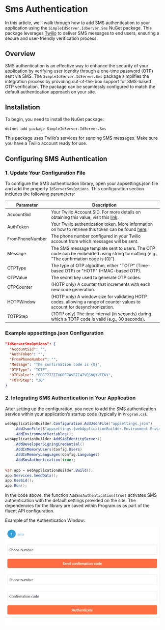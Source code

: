 # Sms Authentication

In this article, we’ll walk through how to add SMS authentication to your application using the `SimpleIdServer.IdServer.Sms` NuGet package. This package leverages [Twilio](https://www.twilio.com/) to deliver SMS messages to end users, ensuring a secure and user-friendly verification process.

## Overview

SMS authentication is an effective way to enhance the security of your application by verifying user identity through a one-time password (OTP) sent via SMS. The `SimpleIdServer.IdServer.Sms` package simplifies the integration process by providing out-of-the-box support for SMS-based OTP verification. The package can be seamlessly configured to match the default authentication approach on your site.

## Installation

To begin, you need to install the NuGet package:

```bash  title="cmd.exe"
dotnet add package SimpleIdServer.IdServer.Sms
```

This package uses Twilio’s services for sending SMS messages. Make sure you have a Twilio account ready for use.

## Configuring SMS Authentication

### 1. Update Your Configuration File

To configure the SMS authentication library, open your appsettings.json file and add the property `IdServerSmsOptions`. This configuration section includes the following parameters:

| Parameter | Description |
| --------- | ----------- |
| AccountSid | Your Twilio Account SID. For more details on obtaining this value, visit this [link](https://help.twilio.com/articles/14726256820123-What-is-a-Twilio-Account-SID-and-where-can-I-find-it-). |
| AuthToken | Your Twilio authentication token. More information on how to retrieve this token can be found [here](https://help.twilio.com/articles/223136027-Auth-Tokens-and-How-to-Change-Them). |
|  FromPhoneNumber | The phone number configured in your Twilio account from which messages will be sent. |
| Message | The SMS message template sent to users. The OTP code can be embedded using string formatting (e.g., "The confirmation code is {0}"). |
| OTPType | The type of OTP algorithm, either "TOTP" (Time-based OTP) or "HOTP" (HMAC-based OTP). |
| OTPValue | The secret key used to generate OTP codes. |
| OTPCounter | (HOTP only) A counter that increments with each new code generation. |
| HOTPWindow | (HOTP only) A window size for validating HOTP codes, allowing a range of counter values to account for desynchronization. |
| TOTPStep | (TOTP only) The time interval (in seconds) during which a TOTP code is valid (e.g., 30 seconds). |

### Example appsettings.json Configuration

```json title="appsettings.json"
"IdServerSmsOptions": {
  "AccountSid": "",
  "AuthToken": "",
  "FromPhoneNumber": "",
  "Message": "The confirmation code is {0}",
  "OTPType": "TOTP",
  "OTPValue": "PBJ777ZITHOPF7AVR7I47VRSNQYVFFNY",
  "TOTPStep": "30"
}
```

### 2. Integrating SMS Authentication in Your Application

After setting up the configuration, you need to add the SMS authentication service within your application’s startup code (typically in `Program.cs`).

```csharp  title="Program.cs"
webApplicationBuilder.Configuration.AddJsonFile("appsettings.json")
    .AddJsonFile($"appsettings.{webApplicationBuilder.Environment.EnvironmentName}.json", optional: true)
    .AddEnvironmentVariables();
webApplicationBuilder.AddSidIdentityServer()
    .AddDeveloperSigningCredential()
    .AddInMemoryUsers(Config.Users)
    .AddInMemoryLanguages(Config.Languages)
    .AddSmsAuthentication(true);

var app = webApplicationBuilder.Build();
app.Services.SeedData();
app.UseSid();
app.Run();
```

In the code above, the function `AddSmsAuthentication(true)` activates SMS authentication with the default settings provided on the site. The dependencies for the library are saved within Program.cs as part of the fluent API configuration.

Example of the Authentication Window:

![Authenticate](./imgs/sms.png)